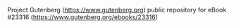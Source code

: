 Project Gutenberg (https://www.gutenberg.org) public repository for eBook #23316 (https://www.gutenberg.org/ebooks/23316)
